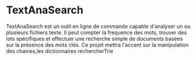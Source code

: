 # TextAnaSearch
TextAnaSearch est un outil en ligne de commande capable d'analyser un ou plusieurs fichiers texte. Il peut compter la frequence des mots, trouver des lots spécifiques et effectuer une recherche simple de documents basées sur la présence des mots clés. Ce projet mettra l'accent sur la manipulation des chaines,les dictionnaires rechercherTrie
